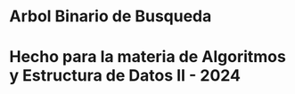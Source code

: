 # Arbol Binario de Busqueda
#
# Hecho para la materia de Algoritmos y Estructura de Datos II - 2024
